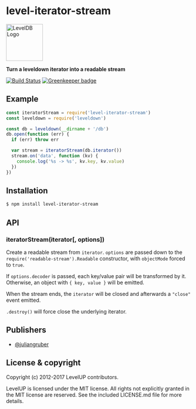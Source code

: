 
# level-iterator-stream

<img alt="LevelDB Logo" height="100" src="http://leveldb.org/img/logo.svg">

**Turn a leveldown iterator into a readable stream**

[![Build Status](https://travis-ci.org/Level/iterator-stream.png)](https://travis-ci.org/Level/iterator-stream) [![Greenkeeper badge](https://badges.greenkeeper.io/Level/iterator-stream.svg)](https://greenkeeper.io/)

## Example

```js
const iteratorStream = require('level-iterator-stream')
const leveldown = require('leveldown')

const db = leveldown(__dirname + '/db')
db.open(function (err) {
  if (err) throw err

  var stream = iteratorStream(db.iterator())
  stream.on('data', function (kv) {
    console.log('%s -> %s', kv.key, kv.value)
  })
})
```

## Installation

```bash
$ npm install level-iterator-stream
```

## API

### iteratorStream(iterator[, options])

  Create a readable stream from `iterator`. `options` are passed down to the
  `require('readable-stream').Readable` constructor, with `objectMode` forced
  to `true`.

  If `options.decoder` is passed, each key/value pair will be transformed by it.
  Otherwise, an object with `{ key, value }` will be emitted.

  When the stream ends, the `iterator` will be closed and afterwards a
  `"close"` event emitted.

  `.destroy()` will force close the underlying iterator.

## Publishers

* [@juliangruber](https://github.com/juliangruber)

## License &amp; copyright

Copyright (c) 2012-2017 LevelUP contributors.

LevelUP is licensed under the MIT license. All rights not explicitly granted in the MIT license are reserved. See the included LICENSE.md file for more details.
